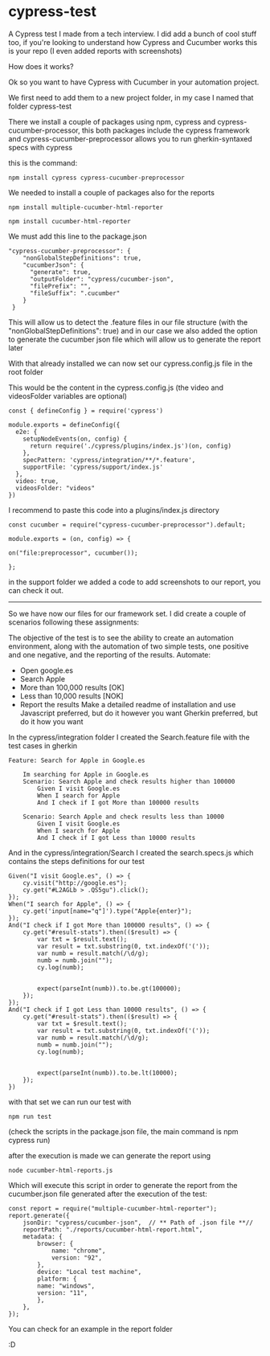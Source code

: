 # cypress-test
A Cypress test I made from a tech interview. I did add a bunch of cool stuff too, if you're looking to understand how Cypress and Cucumber works this is your repo (I even added reports with screenshots)


How does it works? 

Ok so you want to have Cypress with Cucumber in your automation project.

We first need to add them to a new project folder, in my case I named that folder cypress-test

There we install a couple of packages using npm, cypress and cypress-cucumber-processor, this both packages include the cypress framework and cypress-cucumber-preprocessor allows you to run gherkin-syntaxed specs with cypress

this is the command:
```
npm install cypress cypress-cucumber-preprocessor
```
We needed to install a couple of packages also for the reports

```
npm install multiple-cucumber-html-reporter 
```
```
npm install cucumber-html-reporter
```

We must add this line to the package.json

```
"cypress-cucumber-preprocessor": {
    "nonGlobalStepDefinitions": true,
    "cucumberJson": {
      "generate": true,
      "outputFolder": "cypress/cucumber-json",
      "filePrefix": "",
      "fileSuffix": ".cucumber"
    }
 }
```
This will allow us to detect the .feature files in our file structure (with the "nonGlobalStepDefinitions": true) and in our case we also added the option to generate the cucumber json file which will allow us to generate the report later

With that already installed we can now set our cypress.config.js file in the root folder

This would be the content in the cypress.config.js (the video and videosFolder variables are optional)

```
const { defineConfig } = require('cypress')

module.exports = defineConfig({
  e2e: {
    setupNodeEvents(on, config) {
      return require('./cypress/plugins/index.js')(on, config)
    },
    specPattern: 'cypress/integration/**/*.feature',
    supportFile: 'cypress/support/index.js'
  },
  video: true,
  videosFolder: "videos"
})
```

I recommend to paste this code into a plugins/index.js directory 

```
const cucumber = require("cypress-cucumber-preprocessor").default;

module.exports = (on, config) => {

on("file:preprocessor", cucumber());

};
```

in the support folder we added a code to add screenshots to our report, you can check it out.

****************************

So we have now our files for our framework set. I did create a couple of scenarios following these assignments:

The objective of the test is to see the ability to create an automation
environment, along with the automation of two simple tests, one positive
and one negative, and the reporting of the results.
Automate:
- Open google.es
- Search Apple
- More than 100,000 results [OK]
- Less than 10,000 results [NOK]
- Report the results
Make a detailed readme of installation and use
Javascript preferred, but do it however you want
Gherkin preferred, but do it how you want

In the cypress/integration folder I created the Search.feature file with the test cases in gherkin

```
Feature: Search for Apple in Google.es

    Im searching for Apple in Google.es
    Scenario: Search Apple and check results higher than 100000
        Given I visit Google.es
        When I search for Apple
        And I check if I got More than 100000 results
    
    Scenario: Search Apple and check results less than 10000
        Given I visit Google.es
        When I search for Apple
        And I check if I got Less than 10000 results
```

And in the cypress/integration/Search I created the search.specs.js which contains the steps definitions for our test

```
Given("I visit Google.es", () => {
    cy.visit("http://google.es");
    cy.get("#L2AGLb > .QS5gu").click();
});
When("I search for Apple", () => {
    cy.get('input[name="q"]').type("Apple{enter}");
});
And("I check if I got More than 100000 results", () => {
    cy.get("#result-stats").then(($result) => {
        var txt = $result.text();
        var result = txt.substring(0, txt.indexOf('('));
        var numb = result.match(/\d/g);
        numb = numb.join("");
        cy.log(numb);
        

        expect(parseInt(numb)).to.be.gt(100000);
    });
});
And("I check if I got Less than 10000 results", () => {
    cy.get("#result-stats").then(($result) => {
        var txt = $result.text();
        var result = txt.substring(0, txt.indexOf('('));
        var numb = result.match(/\d/g);
        numb = numb.join("");
        cy.log(numb);
        

        expect(parseInt(numb)).to.be.lt(10000);
    });
})

```

with that set we can run our test with 

```
npm run test
```
(check the scripts in the package.json file, the main command is npm cypress run)

after the execution is made we can generate the report using

```
node cucumber-html-reports.js
```

Which will execute this script in order to generate the report from the cucumber.json file generated after the execution of the test:

```
const report = require("multiple-cucumber-html-reporter");
report.generate({
    jsonDir: "cypress/cucumber-json",  // ** Path of .json file **//
    reportPath: "./reports/cucumber-html-report.html",
    metadata: {
        browser: {
            name: "chrome",
            version: "92",
        },
        device: "Local test machine",
        platform: {
        name: "windows",
        version: "11",
        },
    },
});

```

You can check for an example in the report folder

:D






















